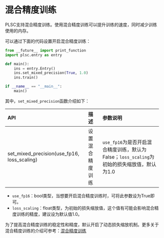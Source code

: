 # 混合精度训练

PLSC支持混合精度训练。使用混合精度训练可以提升训练的速度，同时减少训练使用的内存。

可以通过下面的代码设置开启混合精度训练：

```python
from __future__ import print_function
import plsc.entry as entry

def main():
    ins = entry.Entry()
    ins.set_mixed_precision(True, 1.0)
    ins.train()

if __name__ == "__main__":
    main()
```
其中，`set_mixed_precision`函数介绍如下：

| API  | 描述    | 参数说明  |
| :------------------- | :--------------------| :----------------------  |
| set_mixed_precision(use_fp16, loss_scaling) | 设置混合精度训练  | `use_fp16`为是否开启混合精度训练，默认为False；`loss_scaling`为初始的损失缩放值，默认为1.0|

- `use_fp16`：bool类型，当想要开启混合精度训练时，可将此参数设为True即可。
- `loss_scaling`：float类型，为初始的损失缩放值，这个值有可能会影响混合精度训练的精度，建议设为默认值1.0。

为了提高混合精度训练的稳定性和精度，默认开启了动态损失缩放机制。更多关于混合精度训练的介绍可参考：[混合精度训练](https://arxiv.org/abs/1710.03740)
